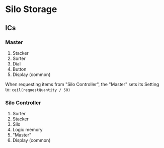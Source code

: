 # Silo Storage


## ICs


### Master

1. Stacker
2. Sorter
3. Dial
4. Button
5. Display (common)

When requesting items from "Silo Controller", the "Master" sets its Setting to:
    `ceil(requestQuantity / 50)`


### Silo Controller

1. Sorter
2. Stacker
3. Silo
4. Logic memory
5. "Master"
6. Display (common)
